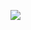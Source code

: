 <a href="https://portal.azure.com/#create/Microsoft.Template/https%3A%2F%2Fgithub.com%2FAibonilm%2FAHealthClinic.biz%2FAblob%2FAmaster%2FAsrc%2FAMyHealth.Deployment%2FATemplates%2FAHealthClinic.json" target="_blank"><img src="http://azuredeploy.net/deploybutton.png"/></a>
